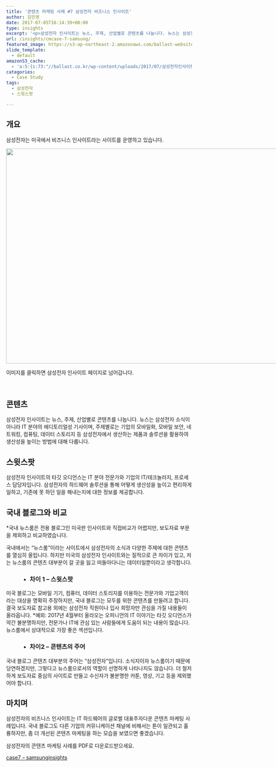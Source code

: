 ```yaml
---
title: '콘텐츠 마케팅 사례 #7 삼성전자 비즈니스 인사이트'
author: 김민영
date: 2017-07-05T16:14:39+00:00
type: insights
excerpt: '<p>삼성전자 인사이트는 뉴스, 주제, 산업별로 콘텐츠를 나눕니다. 뉴스는 삼성전자 소식이 아니라 IT 분야의 에디토리얼성 기사이며, 주제별로는 기업의 모바일화, 모바일 보안, 네트워킹, 컴퓨팅, 데이터 스토리지 등 삼성전자에서 생산하는 제품과 솔루션을 활용하여 생산성을 높이는 방법에 대해 다룹니다.&nbsp;</p>'
url: /insights/cmcase-7-samsung/
featured_image: https://s3-ap-northeast-2.amazonaws.com/ballast-website-images/wp-content/uploads/2017/08/15105950/img-2.png
slide_template:
  - default
amazonS3_cache:
  - 'a:5:{s:73:"//ballast.co.kr/wp-content/uploads/2017/07/삼성전자인사이트-2.png";i:52198;s:82:"//ballast.co.kr/wp-content/uploads/2017/07/삼성전자인사이트-2-1024x583.png";i:52198;s:123:"//s3-ap-northeast-2.amazonaws.com/ballast-website-images/wp-content/uploads/2017/07/15110050/삼성전자인사이트-2.png";i:52198;s:132:"//s3-ap-northeast-2.amazonaws.com/ballast-website-images/wp-content/uploads/2017/07/15110050/삼성전자인사이트-2-1024x583.png";i:52198;s:68:"//ballast.co.kr/wp-content/uploads/2017/07/case7-samsunginsights.pdf";i:52181;}'
categories:
  - Case Study
tags:
  - 삼성전자
  - 스윗스팟

---
```

## 개요

삼성전자는 미국에서 비즈니스 인사이트라는 사이트를 운영하고 있습니다.

<div id="attachment_52198" style="width: 1034px" class="wp-caption alignnone">
  <a href="http://insights.samsung.com"><img class="wp-image-52198 size-large" src="http://ballast.co.kr/wp-content/uploads/2017/07/삼성전자인사이트-2-1024x583.png" alt="" width="1024" height="583" /></a>
  
  <p class="wp-caption-text">
    이미지를 클릭하면 삼성전자 인사이트 페이지로 넘어갑니다.
  </p>
</div>

&nbsp;

## 콘텐츠

삼성전자 인사이트는 뉴스, 주제, 산업별로 콘텐츠를 나눕니다. 뉴스는 삼성전자 소식이 아니라 IT 분야의 에디토리얼성 기사이며, 주제별로는 기업의 모바일화, 모바일 보안, 네트워킹, 컴퓨팅, 데이터 스토리지 등 삼성전자에서 생산하는 제품과 솔루션을 활용하여 생산성을 높이는 방법에 대해 다룹니다.

## 스윗스팟

삼성전자 인사이트의 타깃 오디언스는 IT 분야 전문가와 기업의 IT/테크놀러지, 프로세스 담당자입니다. 삼성전자의 하드웨어 솔루션을 통해 어떻게 생산성을 높이고 편리하게 일하고, 기존에 못 하던 일을 해내는지에 대한 정보를 제공합니다.

## 국내 블로그와 비교

*국내 뉴스룸은 전용 블로그인 미국판 인사이트와 직접비교가 어렵지만, 보도자료 부문을 제외하고 비교하였습니다.

국내에서는 “뉴스룸”이라는 사이트에서 삼성전자의 소식과 다양한 주제에 대한 콘텐츠를 열심히 올립니다. 하지만 미국의 삼성전자 인사이트와는 질적으로 큰 차이가 있고, 저는 뉴스룸의 콘텐츠 대부분이 갈 곳을 잃고 떠돌아다니는 데이터일뿐이라고 생각합니다.

<ul style="margin-left: 40px;">
  <li>
    <h3>
      차이 1 &#8211; 스윗스팟
    </h3>
  </li>
</ul>

미국 블로그는 모바일 기기, 컴퓨터, 데이터 스토리지를 이용하는 전문가와 기업고객이라는 대상을 명확히 주장하지만, 국내 블로그는 모두를 위한 콘텐츠를 만들려고 합니다. 결국 보도자료 참고용 외에는 삼성전자 직원이나 입사 희망자만 관심을 가질 내용들이 올라옵니다. *예외: 2017년 4월부터 올라오는 오피니언의 IT 이야기는 타깃 오디언스가 약간 불분명하지만, 전문가나 IT에 관심 있는 사람들에게 도움이 되는 내용이 많습니다. 뉴스룸에서 상대적으로 가장 좋은 섹션입니다.

<ul style="margin-left: 40px;">
  <li>
    <h3>
      차이2 &#8211; 콘텐츠의 주어
    </h3>
  </li>
</ul>

국내 블로그 콘텐츠 대부분의 주어는 “삼성전자”입니다. 소식지이자 뉴스룸이기 때문에 당연하겠지만, 그렇다고 뉴스룸으로서의 역할이 선명하게 나타나지도 않습니다. 더 철저하게 보도자료 중심의 사이트로 만들고 수신자가 불분명한 카툰, 영상, 기고 등을 제외했어야 합니다.

## 마치며

삼성전자의 비즈니스 인사이트는 IT 하드웨어의 글로벌 대표주자다운 콘텐츠 마케팅 사례입니다. 국내 블로그도 다른 기업의 커뮤니케이션 채널에 비해서는 톤이 일관되고 훌륭하지만, 좀 더 개선된 콘텐츠 마케팅을 하는 모습을 보였으면 좋겠습니다.

삼성전자의 콘텐츠 마케팅 사례를 PDF로 다운로드받으세요.

[case7 &#8211; samsunginsights][1]

 [1]: http://ballast.co.kr/wp-content/uploads/2017/07/case7-samsunginsights.pdf